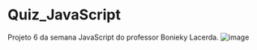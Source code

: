 # Quiz_JavaScript
Projeto 6 da semana JavaScript do professor Bonieky Lacerda.
![image](https://user-images.githubusercontent.com/65177647/127074014-37dfefce-e7fd-477c-bd15-d224e6cfaa3a.png)
